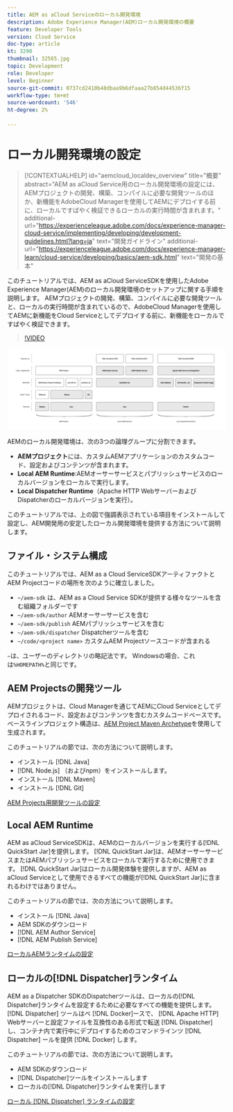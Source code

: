 ```yaml
---
title: AEM as aCloud Serviceのローカル開発環境
description: Adobe Experience Manager(AEM)ローカル開発環境の概要
feature: Developer Tools
version: Cloud Service
doc-type: article
kt: 3290
thumbnail: 32565.jpg
topic: Development
role: Developer
level: Beginner
source-git-commit: 0737cd2410b48dbaa9b6dfaaa27b854d44536f15
workflow-type: tm+mt
source-wordcount: '546'
ht-degree: 2%

---
```



# ローカル開発環境の設定

>[!CONTEXTUALHELP]
>id="aemcloud_localdev_overview"
>title="概要"
>abstract="AEM as aCloud Service用のローカル開発環境の設定には、AEMプロジェクトの開発、構築、コンパイルに必要な開発ツールのほか、新機能をAdobeCloud Managerを使用してAEMにデプロイする前に、ローカルですばやく検証できるローカルの実行時間が含まれます。"
>additional-url="https://experienceleague.adobe.com/docs/experience-manager-cloud-service/implementing/developing/development-guidelines.html?lang=ja" text="開発ガイドライン"
>additional-url="https://experienceleague.adobe.com/docs/experience-manager-learn/cloud-service/developing/basics/aem-sdk.html" text="開発の基本"

このチュートリアルでは、AEM as aCloud ServiceSDKを使用したAdobe Experience Manager(AEM)のローカル開発環境のセットアップに関する手順を説明します。 AEMプロジェクトの開発、構築、コンパイルに必要な開発ツールと、ローカルの実行時間が含まれているので、AdobeCloud Managerを使用してAEMに新機能をCloud Serviceとしてデプロイする前に、新機能をローカルですばやく検証できます。

>[!VIDEO](https://video.tv.adobe.com/v/32565/?quality=12&learn=on)

![AEM as a Cloud Service環境ローカル開発テクノロジースタック](./assets/overview/aem-sdk-technology-stack.png)

AEMのローカル開発環境は、次の3つの論理グループに分割できます。

+ __AEMプロジェクト__&#x200B;には、カスタムAEMアプリケーションのカスタムコード、設定およびコンテンツが含まれます。
+ __Local AEM Runtime__:AEMオーサーサービスとパブリッシュサービスのローカルバージョンをローカルで実行します。
+ __Local Dispatcher Runtime__（Apache HTTP WebサーバーおよびDispatcherのローカルバージョンを実行）。

このチュートリアルでは、上の図で強調表示されている項目をインストールして設定し、AEM開発用の安定したローカル開発環境を提供する方法について説明します。

## ファイル・システム構成

このチュートリアルでは、AEM as a Cloud ServiceSDKアーティファクトとAEM Projectコードの場所を次のように確立しました。

+ `~/aem-sdk` は、AEM as a Cloud Service SDKが提供する様々なツールを含む組織フォルダーです
+ `~/aem-sdk/author` AEMオーサーサービスを含む
+ `~/aem-sdk/publish` AEMパブリッシュサービスを含む
+ `~/aem-sdk/dispatcher` Dispatcherツールを含む
+ `~/code/<project name>` カスタムAEM Projectソースコードが含まれる

`~`は、ユーザーのディレクトリの略記法です。 Windowsの場合、これは`%HOMEPATH%`と同じです。

## AEM Projectsの開発ツール

AEMプロジェクトは、Cloud Managerを通じてAEMにCloud Serviceとしてデプロイされるコード、設定およびコンテンツを含むカスタムコードベースです。 ベースラインプロジェクト構造は、[AEM Project Maven Archetype](https://github.com/adobe/aem-project-archetype)を使用して生成されます。

このチュートリアルの節では、次の方法について説明します。

+ インストール [!DNL Java]
+ [!DNL Node.js] （およびnpm）をインストールします。
+ インストール [!DNL Maven]
+ インストール [!DNL Git]

[AEM Projects用開発ツールの設定](./development-tools.md)

## Local AEM Runtime

AEM as aCloud ServiceSDKは、AEMのローカルバージョンを実行する[!DNL QuickStart Jar]を提供します。 [!DNL QuickStart Jar]は、AEMオーサーサービスまたはAEMパブリッシュサービスをローカルで実行するために使用できます。 [!DNL QuickStart Jar]はローカル開発体験を提供しますが、AEM as aCloud Serviceとして使用できるすべての機能が[!DNL QuickStart Jar]に含まれるわけではありません。

このチュートリアルの節では、次の方法について説明します。

+ インストール [!DNL Java]
+ AEM SDKのダウンロード
+ [!DNL AEM Author Service]
+ [!DNL AEM Publish Service]

[ローカルAEMランタイムの設定](./aem-runtime.md)

## ローカルの[!DNL Dispatcher]ランタイム

AEM as a Dispatcher SDKのDispatcherツールは、ローカルの[!DNL Dispatcher]ランタイムを設定するために必要なすべての機能を提供します。 [!DNL Dispatcher] ツールはベ [!DNL Docker]ースで、 [!DNL Apache HTTP] Webサーバーと設定ファイルを互換性のある形式で転送 [!DNL Dispatcher] し、コンテナ内で実行中にデプロイするためのコマンドラインツ [!DNL Dispatcher] ールを提供 [!DNL Docker] します。

このチュートリアルの節では、次の方法について説明します。

+ AEM SDKのダウンロード
+ [!DNL Dispatcher]ツールをインストールします
+ ローカルの[!DNL Dispatcher]ランタイムを実行します

[ローカル [!DNL Dispatcher] ランタイムの設定](./dispatcher-tools.md)

